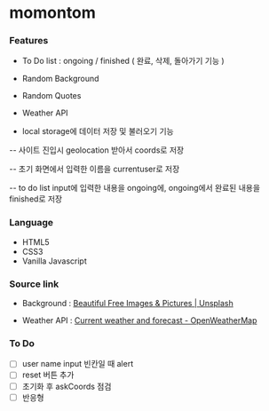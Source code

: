 # momontom


### Features

- To Do list : ongoing / finished ( 완료, 삭제, 돌아가기 기능 )
- Random Background
- Random Quotes 
- Weather API 

- local storage에 데이터 저장 및 불러오기 기능 
 
 -- 사이트 진입시 geolocation 받아서 coords로 저장
 
 -- 초기 화면에서 입력한 이름을 currentuser로 저장 
 
 -- to do list input에 입력한 내용을 ongoing에, ongoing에서 완료된 내용을 finished로 저장

### Language
- HTML5
- CSS3
- Vanilla Javascript 

### Source link

- Background : [Beautiful Free Images & Pictures | Unsplash](https://unsplash.com/)

- Weather API : [Сurrent weather and forecast - OpenWeatherMap](https://openweathermap.org/)

### To Do
* [ ] user name input 빈칸일 때 alert 
* [ ] reset 버튼 추가 
* [ ] 초기화 후 askCoords 점검
* [ ] 반응형 

